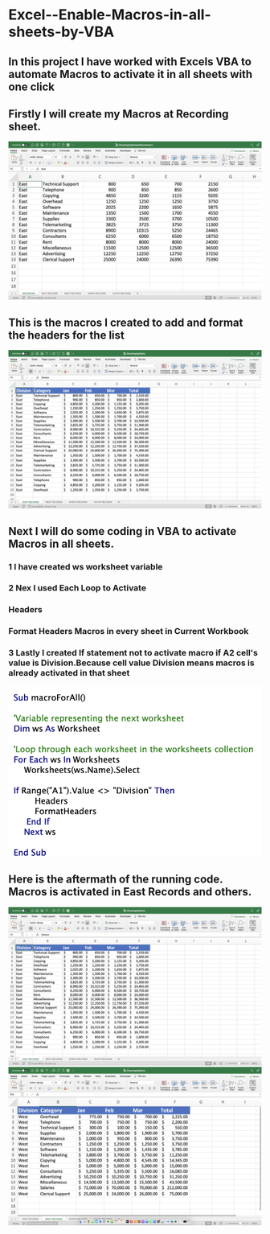 # Excel--Enable-Macros-in-all-sheets-by-VBA

## In this project I have worked with Excels VBA to automate Macros to activate it in all sheets with one click

## Firstly I will create my Macros at Recording sheet.
![](https://github.com/agajan1197/Excel--Enable-Macros-in-all-sheets-by-VBA/blob/5b3048ce403cfa76cb809c925ab638bf63c50a06/Screenshot%202566-02-14%20at%2023.52.56.png)
## This is the macros I created to add and format the headers for the list
![](https://github.com/agajan1197/Excel--Enable-Macros-in-all-sheets-by-VBA/blob/5b3048ce403cfa76cb809c925ab638bf63c50a06/Screenshot%202566-02-14%20at%2023.53.56.png)

## Next I will do some coding in VBA to activate Macros in all sheets.
### 1 I have created ws worksheet variable
### 2 Nex I used Each Loop to Activate 
### Headers
### Format Headers Macros in every sheet in Current Workbook
### 3 Lastly I created If statement not to activate macro if A2 cell's value is Division.Because cell value Division means macros is already activated in that sheet
![](https://github.com/agajan1197/Excel--Enable-Macros-in-all-sheets-by-VBA/blob/5b3048ce403cfa76cb809c925ab638bf63c50a06/Screenshot%202566-02-14%20at%2023.56.53.png)
## Here is the aftermath of the running code. Macros is activated in East Records and others.
![](https://github.com/agajan1197/Excel--Enable-Macros-in-all-sheets-by-VBA/blob/5b3048ce403cfa76cb809c925ab638bf63c50a06/Screenshot%202566-02-14%20at%2023.53.56.png)
![](https://github.com/agajan1197/Excel--Enable-Macros-in-all-sheets-by-VBA/blob/5b3048ce403cfa76cb809c925ab638bf63c50a06/Screenshot%202566-02-14%20at%2023.54.08.png)
